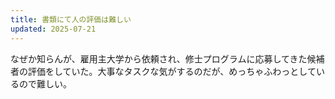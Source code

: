 ```yaml
---
title: 書類にて人の評価は難しい
updated: 2025-07-21
---
```

なぜか知らんが、雇用主大学から依頼され、修士プログラムに応募してきた候補者の評価をしていた。大事なタスクな気がするのだが、めっちゃふわっとしているので難しい。